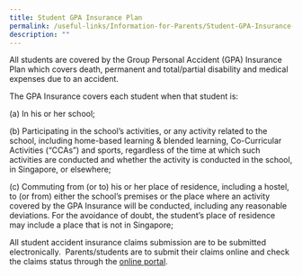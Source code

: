 ```yaml
---
title: Student GPA Insurance Plan
permalink: /useful-links/Information-for-Parents/Student-GPA-Insurance-Plan/
description: ""
---
```

All students are covered by the Group Personal Accident (GPA) Insurance Plan which covers death, permanent and total/partial disability and medical expenses due to an accident.

  

The GPA Insurance covers each student when that student is:

(a) In his or her school;  
  

(b) Participating in the school’s activities, or any activity related to the school, including home-based learning & blended learning, Co-Curricular Activities (“CCAs”) and sports, regardless of the time at which such activities are conducted and whether the activity is conducted in the school, in Singapore, or elsewhere;  

  

(c) Commuting from (or to) his or her place of residence, including a hostel, to (or from) either the school’s premises or the place where an activity covered by the GPA Insurance will be conducted, including any reasonable deviations. For the avoidance of doubt, the student’s place of residence may include a place that is not in Singapore;

  

All student accident insurance claims submission are to be submitted electronically.  Parents/students are to submit their claims online and check the claims status through the [online portal](https://www.income.com.sg/studentgpa).